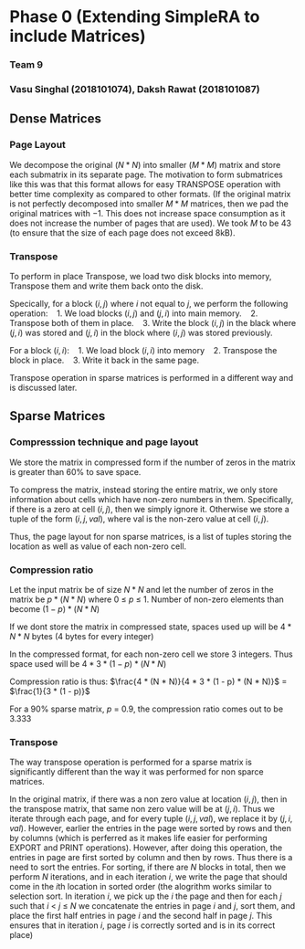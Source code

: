 # Phase 0 (Extending SimpleRA to include Matrices)

### Team 9
### Vasu Singhal (2018101074), Daksh Rawat (2018101087)

## Dense Matrices

### Page Layout

We decompose the original $(N * N)$ into smaller $(M * M)$ matrix and store each submatrix in its separate page. The motivation to form submatrices like this was that this format allows for easy TRANSPOSE operation with better time complexity as compared to other formats. (If the original matrix is not perfectly decomposed into smaller $M * M$ matrices, then we pad the original matrices with $-1$. This does not increase space consumption as it does not increase the number of pages that are used).
We took $M$ to be 43 (to ensure that the size of each page does not exceed 8kB).

### Transpose

To perform in place Transpose, we load two disk blocks into memory, Transpose them and write them back onto the disk.

Specically, for a block $(i, j)$ where $i$ not equal to $j$, we perform the following operation:
&nbsp;&nbsp; $1.$ We load blocks $(i, j)$ and $(j, i)$ into main memory.
&nbsp;&nbsp; $2.$ Transpose both of them in place.
&nbsp;&nbsp; $3.$ Write the block $(i, j)$ in the black where $(j, i)$ was stored and $(j, i)$ in the block where $(i, j)$ was stored previously.

For a block $(i, i)$:
&nbsp;&nbsp; 1. We load block $(i, i)$ into memory
&nbsp;&nbsp; 2. Transpose the block in place.
&nbsp;&nbsp; 3. Write it back in the same page.

Transpose operation in sparse matrices is performed in a different way and is discussed later.

## Sparse Matrices
### Compresssion technique and page layout

We store the matrix in compressed form if the number of zeros in the matrix is greater than 60% to save space.

To compress the matrix, instead storing the entire matrix, we only store information about cells which have non-zero numbers in them. Specifically, if there is a zero at cell $(i, j)$, then we simply ignore it. Otherwise we store a tuple of the form $(i, j, val)$, where val is the non-zero value at cell $(i, j)$.

Thus, the page layout for non sparse matrices, is a list of tuples storing the location as well as value of each non-zero cell.

### Compression ratio

Let the input matrix be of size $N * N$ and let the number of zeros in the matrix be $p * (N * N)$ where $0$ $\le$ $p$ $\le$ $1$.
Number of non-zero elements than become $(1 - p) * (N * N)$

If we dont store the matrix in compressed state, spaces used up will be $4 * N * N$ bytes (4 bytes for every integer)

In the compressed format, for each non-zero cell we store 3 integers. Thus space used will be $4 * 3 * (1 - p) * (N * N)$

Compression ratio is thus: $\frac{4 * (N * N)}{4 * 3 * (1 - p) * (N * N)}$ = $\frac{1}{3 * (1 - p)}$

For a 90% sparse matrix, $p$ = $0.9$, the compression ratio comes out to be $3.333$

### Transpose
The way transpose operation is performed for a sparse matrix is significantly different than the way it was performed for non sparce matrices.

In the original matrix, if there was a non zero value at location $(i, j)$, then in the transpose matrix, that same non zero value will be at $(j, i)$. Thus we iterate through each page, and for every tuple $(i, j, val)$, we replace it by $(j, i, val)$.
However, earlier the entries in the page were sorted by rows and then by columns (which is perferred as it makes life easier for performing EXPORT and PRINT operations). However, after doing this operation, the entries in page are first sorted by column and then by rows. Thus there is a need to sort the entries.
For sorting, if there are $N$ blocks in total, then we perform $N$ iterations, and in each iteration $i$, we write the page that should come in the $i$th location in sorted order (the alogrithm works similar to selection sort. In iteration $i$, we pick up the $i$ the page and then for each $j$ such that $i$ $\lt$ $j$ $\le$ $N$ we  concatenate the entries in page $i$ and $j$, sort them, and place the first half entries in page $i$ and the second half in page $j$. This ensures that in iteration $i$, page $i$ is correctly sorted and is in its correct place)